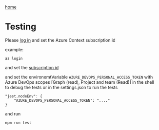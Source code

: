 [home](/readme.md)

# Testing

Please [log in](../authentication/readme.md) and set the Azure Context subscription id

example:
```
az login
```

and set the [subscription id](/docs/configuration/subscription.md)

and set the environemtVariable `AZURE_DEVOPS_PERSONAL_ACCESS_TOKEN` with Azure DevOps scopes [Graph (read), Project and team (Read)] in the shell to debug the tests or in the settings.json to run the tests
```
"jest.nodeEnv": {
    "AZURE_DEVOPS_PERSONAL_ACCESS_TOKEN": "...."
}
```

and run
```
npm run test
```